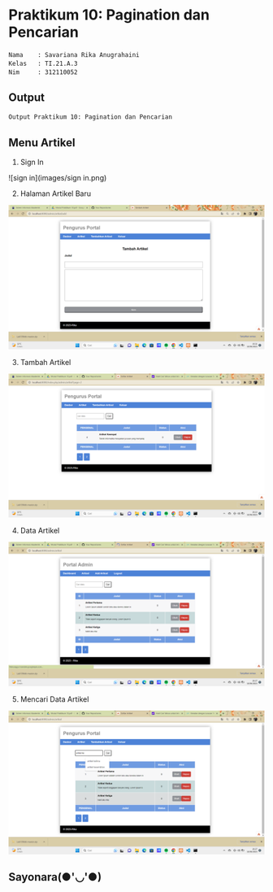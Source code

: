 # Praktikum 10: Pagination dan Pencarian

```bash
Nama    : Savariana Rika Anugrahaini
Kelas   : TI.21.A.3
Nim     : 312110052
```

## Output

```bash
Output Praktikum 10: Pagination dan Pencarian
```

## Menu Artikel

1. Sign In 

![sign in](images/sign in.png)

2. Halaman Artikel Baru

![add artikel](images/add-artikel.png)

3. Tambah Artikel

![artikel tambah](images/artikel-ditambah.png)

4. Data Artikel

![Artikel](images/data-artikel.png)

5. Mencari Data Artikel

![cari data](images/cari-data-artikel.png)

## Sayonara(●'◡'●)